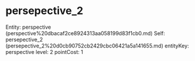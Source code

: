 # persepective_2

Entity: perspective (perspective%20dbacaf2ce8924313aa058199d83f1cb0.md)
Self: persepective_2 (persepective_2%20d0cb90752cb2429cbc06421a5a141655.md)
entityKey: perspective
level: 2
pointCost: 1

[](Untitled%20a96dd077df5246c1bf22ec017a292799.md)